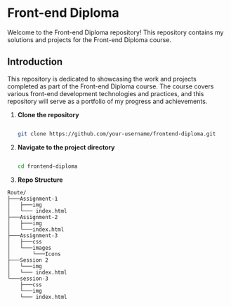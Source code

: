 # Front-end Diploma
Welcome to the Front-end Diploma repository! This repository contains my solutions and projects for the Front-end Diploma course.

## Introduction
This repository is dedicated to showcasing the work and projects completed as part of the Front-end Diploma course. The course covers various front-end development technologies and practices, and this repository will serve as a portfolio of my progress and achievements.

1. **Clone the repository**
    ```bash
    
    git clone https://github.com/your-username/frontend-diploma.git

    ```
2. **Navigate to the project directory**
    ```bash
    
    cd frontend-diploma
    
    ```
3. **Repo Structure**
  ```
  Route/
  ├───Assignment-1
  │   ├───img
  │   └─── index.html
  ├───Assignment-2
  │   ├───img
  │   └───index.html
  ├───Assignment-3
  │   ├───css
  │   └───images
  │       └───Icons
  ├───Session 2
  │   └───img
  │   └─── index.html
  └───session-3
      ├───css
      └───img
      └─── index.html
  ```
